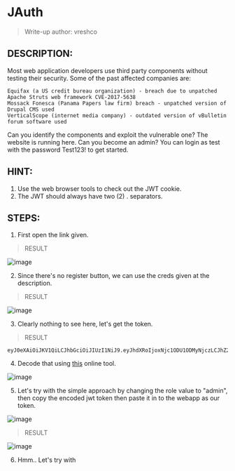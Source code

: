 # JAuth
> Write-up author: vreshco
## DESCRIPTION:
Most web application developers use third party components without testing their security. Some of the past affected companies are:

    Equifax (a US credit bureau organization) - breach due to unpatched Apache Struts web framework CVE-2017-5638
    Mossack Fonesca (Panama Papers law firm) breach - unpatched version of Drupal CMS used
    VerticalScope (internet media company) - outdated version of vBulletin forum software used

Can you identify the components and exploit the vulnerable one? The website is running here. Can you become an admin? You can login as test with the password Test123! to get started.

## HINT:
1. Use the web browser tools to check out the JWT cookie.
2. The JWT should always have two (2) . separators.
## STEPS:
1. First open the link given.

> RESULT

![image](https://user-images.githubusercontent.com/70703371/217517687-f4ff83aa-6647-4d30-81a7-b19ee537a89a.png)


2. Since there's no register button, we can use the creds given at the description.

> RESULT

![image](https://user-images.githubusercontent.com/70703371/217517849-f9bf601a-4c79-4073-980c-15e6de188205.png)


3. Clearly nothing to see here, let's get the token.

> RESULT

```
eyJ0eXAiOiJKV1QiLCJhbGciOiJIUzI1NiJ9.eyJhdXRoIjoxNjc1ODU1ODMyNjczLCJhZ2VudCI6Ik1vemlsbGEvNS4wIChXaW5kb3dzIE5UIDEwLjA7IFdpbjY0OyB4NjQ7IHJ2OjEwOS4wKSBHZWNrby8yMDEwMDEwMSBGaXJlZm94LzEwOS4wIiwicm9sZSI6InVzZXIiLCJpYXQiOjE2NzU4NTU4MzN9.hmtzP0PqB8HlJ4NbO6uffs3dc7TE2m64Bbsu8Df6T9o
```

4. Decode that using [this](https://jwt.io/) online tool.

![image](https://user-images.githubusercontent.com/70703371/217518206-7b7bfb11-15bc-4a1b-8801-9da8cd12dade.png)


5. Let's try with the simple approach by changing the role value to "admin", then copy the encoded jwt token then paste it in to the webapp as our token.


![image](https://user-images.githubusercontent.com/70703371/217518865-5963193a-79d6-4c1d-b5c9-317c699b7f1b.png)


> RESULT

![image](https://user-images.githubusercontent.com/70703371/217519131-fe059eb7-2413-46b1-8c6f-692b1a2bdb01.png)


6. Hmm.. Let's try with 

